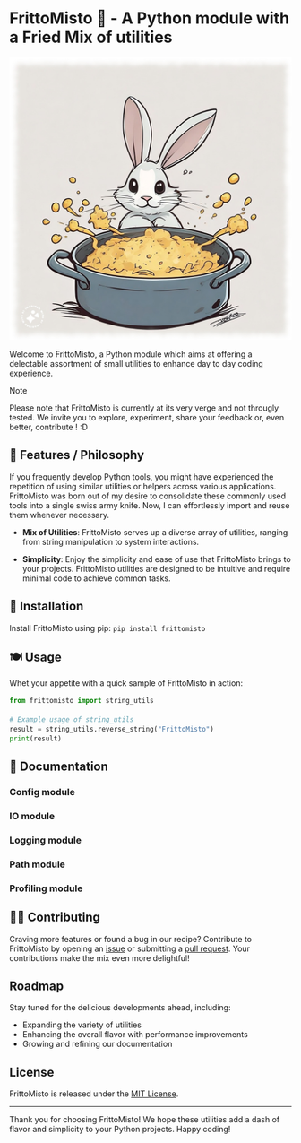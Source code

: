 # FrittoMisto 🍟 - A Python module with a Fried Mix of utilities 

![FrittoMisto Logo](docs/frittomisto.jpg)

Welcome to FrittoMisto, a Python module which aims at offering a delectable assortment of small utilities to enhance day to day coding experience. 
> [!NOTE]
> Please note that FrittoMisto is currently at its very verge and not througly tested. We invite you to explore, experiment, share your feedback or, even better, contribute ! :D

## 🍤 Features / Philosophy

If you frequently develop Python tools, you might have experienced the repetition of using similar utilities or helpers across various applications. 
FrittoMisto was born out of my desire to consolidate these commonly used tools into a single swiss army knife. Now, I can effortlessly import and reuse them whenever necessary.

- **Mix of Utilities**: FrittoMisto serves up a diverse array of utilities, ranging from string manipulation to system interactions.

- **Simplicity**: Enjoy the simplicity and ease of use that FrittoMisto brings to your projects. FrittoMisto utilities are designed to be intuitive and require minimal code to achieve common tasks.

## 🍳 Installation

Install FrittoMisto using pip: `pip install frittomisto`

## 🍽️ Usage

Whet your appetite with a quick sample of FrittoMisto in action:

```python
from frittomisto import string_utils

# Example usage of string_utils
result = string_utils.reverse_string("FrittoMisto")
print(result)
```

## 🍲 Documentation

### Config module

### IO module

### Logging module

### Path module

### Profiling module

## 👨‍🍳 Contributing

Craving more features or found a bug in our recipe? Contribute to FrittoMisto by opening an [issue](https://github.com/werew/frittomisto/issues) or submitting a [pull request](https://github.com/werew/frittomisto/pulls). 
Your contributions make the mix even more delightful!

## Roadmap

Stay tuned for the delicious developments ahead, including:

- Expanding the variety of utilities
- Enhancing the overall flavor with performance improvements
- Growing and refining our documentation

## License

FrittoMisto is released under the [MIT License](https://opensource.org/licenses/MIT).

---

Thank you for choosing FrittoMisto! We hope these utilities add a dash of flavor and simplicity to your Python projects. Happy coding!

